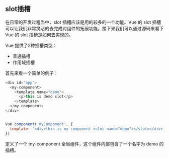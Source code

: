 ## slot插槽

在日常的开发过程当中，slot 插槽应该是用的较多的一个功能。Vue 的 slot 插槽可以让我们非常灵活的去完成对组件的拓展功能。接下来我们可以通过源码来看下 Vue 的 slot 插槽是如何去实现的。

Vue 提供了2种插槽类型：

* 普通插槽
* 作用域插槽

首先来看一个简单的例子：

```javascript
<div id="app">
  <my-component>
    <template name="demo">
      <p>this is demo slot</p>
    </template>
  </my-component>
</div>


Vue.component('myComponent', {
  template: '<div>this is my component <slot name="demo"></slot></div>'
})
```

定义了一个 my-component 全局组件，这个组件内部包含了一个名字为 demo 的插槽。